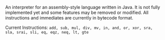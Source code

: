 An interpreter for an assembly-style language written in Java. It is not fully implemented yet and some features may be removed or modified. All instructions and immediates are currently in bytecode format.

Current Instructions:
`add, sub, mul, div, mv, in, and, or, xor, sra, sla, srai, sli, eq, eqz, neq, lt, gte`